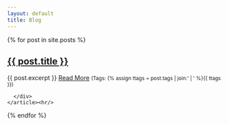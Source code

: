 ```yaml
---
layout: default
title: Blog
---
```


<div class="posts">
  {% for post in site.posts %}
    <article class="post">
      <h1><a href="{{ site.baseurl }}{{ post.url }}">{{ post.title }}</a></h1>
      <div class="entry">
        {{ post.excerpt }} <a href="{{ site.baseurl }}{{ post.url }}" class="read-more">Read More</a>
        <small>(Tags: {% assign ttags = post.tags | join:' | ' %}{{ ttags }})</small>
        

      </div>
    </article><hr/>
  {% endfor %}
</div>
